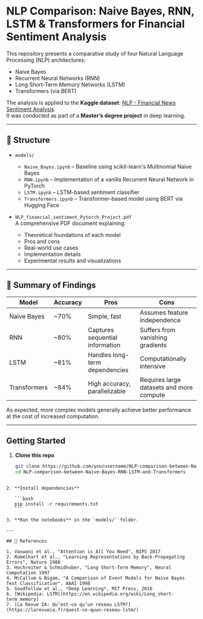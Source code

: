 # NLP Comparison: Naive Bayes, RNN, LSTM & Transformers for Financial Sentiment Analysis

This repository presents a comparative study of four Natural Language Processing (NLP) architectures:
- Naive Bayes
- Recurrent Neural Networks (RNN)
- Long Short-Term Memory Networks (LSTM)
- Transformers (via BERT)

The analysis is applied to the **Kaggle dataset**: [NLP - Financial News Sentiment Analysis](https://www.kaggle.com/datasets/abhi8923shriv/sentiment-analysis-dataset).  
It was conducted as part of a **Master’s degree project** in deep learning.

---

## 📁 Structure

- `models/`
  - `Naive_Bayes.ipynb` – Baseline using scikit-learn's Multinomial Naive Bayes
  - `RNN.ipynb` – Implementation of a vanilla Recurrent Neural Network in PyTorch
  - `LSTM.ipynb` – LSTM-based sentiment classifier
  - `Transformers.ipynb` – Transformer-based model using BERT via Hugging Face

- `NLP_financial_sentiment_Pytorch_Project.pdf`  
  A comprehensive PDF document explaining:
  - Theoretical foundations of each model
  - Pros and cons
  - Real-world use cases
  - Implementation details
  - Experimental results and visualizations

---

## 🧾 Summary of Findings

| Model         | Accuracy | Pros                                      | Cons                                     |
|---------------|----------|-------------------------------------------|------------------------------------------|
| Naive Bayes   | ~70%     | Simple, fast                              | Assumes feature independence             |
| RNN           | ~80%     | Captures sequential information           | Suffers from vanishing gradients         |
| LSTM          | ~81%     | Handles long-term dependencies            | Computationally intensive                |
| Transformers  | ~84%     | High accuracy, parallelizable             | Requires large datasets and more compute |

As expected, more complex models generally achieve better performance at the cost of increased computation.

---

## Getting Started

1. **Clone this repo**  
   ```bash
   git clone https://github.com/yourusername/NLP-comparison-between-Naive-Bayes-RNN-LSTM-and-Transformers.git
   cd NLP-comparison-between-Naive-Bayes-RNN-LSTM-and-Transformers
````

2. **Install dependencies**

   ```bash
   pip install -r requirements.txt
   ```

3. **Run the notebooks** in the `models/` folder.

---

## 📖 References

1. Vaswani et al., "Attention is All You Need", NIPS 2017
2. Rumelhart et al., "Learning Representations by Back-Propagating Errors", Nature 1986
3. Hochreiter & Schmidhuber, "Long Short-Term Memory", Neural Computation 1997
4. McCallum & Nigam, "A Comparison of Event Models for Naive Bayes Text Classification", AAAI 1998
5. Goodfellow et al., *Deep Learning*, MIT Press, 2016
6. [Wikipedia: LSTM](https://en.wikipedia.org/wiki/Long_short-term_memory)
7. [La Revue IA: Qu’est-ce qu’un réseau LSTM?](https://larevueia.fr/quest-ce-quun-reseau-lstm/)